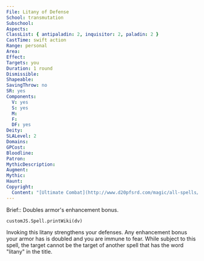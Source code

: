 ```yaml
---
File: Litany of Defense
School: transmutation
Subschool: 
Aspects: 
ClassList: { antipaladin: 2, inquisitor: 2, paladin: 2 }
CastTime: swift action
Range: personal
Area: 
Effect: 
Targets: you
Duration: 1 round
Dismissible: 
Shapeable: 
SavingThrow: no
SR: yes
Components:
  V: yes
  S: yes
  M: 
  F: 
  DF: yes
Deity: 
SLALevel: 2
Domains: 
GPCost: 
Bloodline: 
Patron: 
MythicDescription: 
Augment: 
Mythic: 
Haunt: 
Copyright:
  Content: "[Ultimate Combat](http://www.d20pfsrd.com/magic/all-spells/l/litany-of-defense)"
---
```

Brief:: Doubles armor's enhancement bonus.

```dataviewjs
customJS.Spell.printWiki(dv)
```

Invoking this litany strengthens your defenses. Any enhancement bonus your armor has is doubled and you are immune to fear.  While subject to this spell, the target cannot be the target of another spell that has the word "litany" in the title.
